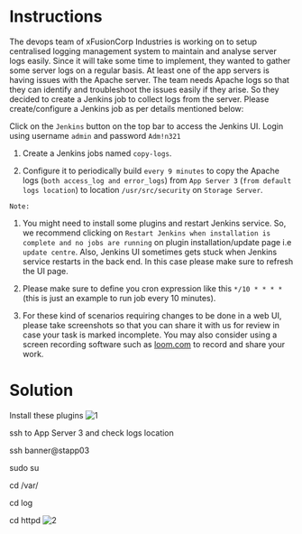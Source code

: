 # Instructions

The devops team of xFusionCorp Industries is working on to setup centralised logging management system to maintain and analyse server logs easily. Since it will take some time to implement, they wanted to gather some server logs on a regular basis. At least one of the app servers is having issues with the Apache server. The team needs Apache logs so that they can identify and troubleshoot the issues easily if they arise. So they decided to create a Jenkins job to collect logs from the server. Please create/configure a Jenkins job as per details mentioned below:

Click on the `Jenkins` button on the top bar to access the Jenkins UI. Login using username `admin` and password `Adm!n321`

1. Create a Jenkins jobs named `copy-logs`.

2. Configure it to periodically build `every 9 minutes` to copy the Apache logs (`both access_log and error_logs`) from `App Server 3` (`from default logs location`)  to location `/usr/src/security` on `Storage Server`.

`Note:`

1. You might need to install some plugins and restart Jenkins service. So, we recommend clicking on `Restart Jenkins when installation is complete and no jobs are running` on plugin installation/update page i.e `update centre`. Also, Jenkins UI sometimes gets stuck when Jenkins service restarts in 
the back end. In this case please make sure to refresh the UI page.

2. Please make sure to define you cron expression like this `*/10 * * * *` (this is just an example to run job every 10 minutes).

3. For these kind of scenarios requiring changes to be done in a web UI, please take screenshots so that you can share it with us for review in case your task is marked incomplete. You may also consider using a screen recording software such as [loom.com](http://loom.com/) to record and share your work.

# Solution

Install these plugins
![1](https://github.com/user-attachments/assets/ca2a0aa1-5678-4e72-be71-e28031caaf96)

ssh to App Server 3 and check logs location

ssh banner@stapp03

sudo su

cd /var/

cd log

cd httpd
![2](https://github.com/user-attachments/assets/2fb0d246-9a56-4029-a81e-564e8f0e68e0)
